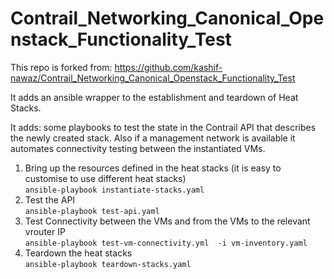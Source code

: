 # Contrail_Networking_Canonical_Openstack_Functionality_Test

This repo is forked from: 
https://github.com/kashif-nawaz/Contrail_Networking_Canonical_Openstack_Functionality_Test

It adds an ansible wrapper to the establishment and teardown of Heat Stacks.

It adds: some playbooks to test the state in the Contrail API that describes the newly created stack.  Also if a management network is available it automates connectivity testing between the instantiated VMs.

1) Bring up the resources defined in the heat stacks (it is easy to customise to use different heat stacks)  
`ansible-playbook instantiate-stacks.yaml`
2) Test the API  
`ansible-playbook test-api.yaml`
3) Test Connectivity between the VMs and from the VMs to the relevant vrouter IP  
`ansible-playbook test-vm-connectivity.yml  -i vm-inventory.yaml`
4) Teardown the heat stacks  
`ansible-playbook teardown-stacks.yaml`
